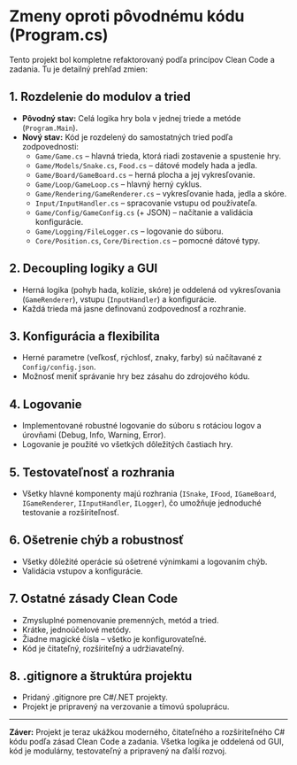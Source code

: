 # Zmeny oproti pôvodnému kódu (Program.cs)

Tento projekt bol kompletne refaktorovaný podľa princípov Clean Code a zadania. Tu je detailný prehľad zmien:

## 1. Rozdelenie do modulov a tried
- **Pôvodný stav:** Celá logika hry bola v jednej triede a metóde (`Program.Main`).
- **Nový stav:** Kód je rozdelený do samostatných tried podľa zodpovednosti:
  - `Game/Game.cs` – hlavná trieda, ktorá riadi zostavenie a spustenie hry.
  - `Game/Models/Snake.cs`, `Food.cs` – dátové modely hada a jedla.
  - `Game/Board/GameBoard.cs` – herná plocha a jej vykresľovanie.
  - `Game/Loop/GameLoop.cs` – hlavný herný cyklus.
  - `Game/Rendering/GameRenderer.cs` – vykresľovanie hada, jedla a skóre.
  - `Input/InputHandler.cs` – spracovanie vstupu od používateľa.
  - `Game/Config/GameConfig.cs` (+ JSON) – načítanie a validácia konfigurácie.
  - `Game/Logging/FileLogger.cs` – logovanie do súboru.
  - `Core/Position.cs`, `Core/Direction.cs` – pomocné dátové typy.

## 2. Decoupling logiky a GUI
- Herná logika (pohyb hada, kolízie, skóre) je oddelená od vykresľovania (`GameRenderer`), vstupu (`InputHandler`) a konfigurácie.
- Každá trieda má jasne definovanú zodpovednosť a rozhranie.

## 3. Konfigurácia a flexibilita
- Herné parametre (veľkosť, rýchlosť, znaky, farby) sú načítavané z `Config/config.json`.
- Možnosť meniť správanie hry bez zásahu do zdrojového kódu.

## 4. Logovanie
- Implementované robustné logovanie do súboru s rotáciou logov a úrovňami (Debug, Info, Warning, Error).
- Logovanie je použité vo všetkých dôležitých častiach hry.

## 5. Testovateľnosť a rozhrania
- Všetky hlavné komponenty majú rozhrania (`ISnake`, `IFood`, `IGameBoard`, `IGameRenderer`, `IInputHandler`, `ILogger`), čo umožňuje jednoduché testovanie a rozšíriteľnosť.

## 6. Ošetrenie chýb a robustnosť
- Všetky dôležité operácie sú ošetrené výnimkami a logovaním chýb.
- Validácia vstupov a konfigurácie.

## 7. Ostatné zásady Clean Code
- Zmysluplné pomenovanie premenných, metód a tried.
- Krátke, jednoúčelové metódy.
- Žiadne magické čísla – všetko je konfigurovateľné.
- Kód je čitateľný, rozšíriteľný a udržiavateľný.

## 8. .gitignore a štruktúra projektu
- Pridaný .gitignore pre C#/.NET projekty.
- Projekt je pripravený na verzovanie a tímovú spoluprácu.

---

**Záver:**
Projekt je teraz ukážkou moderného, čitateľného a rozšíriteľného C# kódu podľa zásad Clean Code a zadania. Všetka logika je oddelená od GUI, kód je modulárny, testovateľný a pripravený na ďalší rozvoj. 

